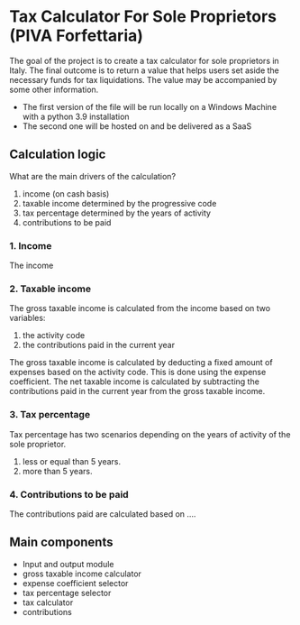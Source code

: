 # Tax Calculator For Sole Proprietors (PIVA Forfettaria)

The goal of the project is to create a tax calculator for sole proprietors in Italy. The final outcome is to return a value that helps users set aside the necessary funds for tax liquidations. The value may be accompanied by some other information.

* The first version of the file will be run locally on a Windows Machine with a python 3.9 installation
* The second one will be hosted on and be delivered as a SaaS

## Calculation logic

What are the main drivers of the calculation?

1. income (on cash basis)
2. taxable income determined by the progressive code
3. tax percentage determined by the years of activity
4. contributions to be paid

### 1. Income

The income


### 2. Taxable income

The gross taxable income is calculated from the income based on two variables:

1. the activity code
2. the contributions paid in the current year

The gross taxable income is calculated by deducting a fixed amount of expenses based on the activity code. This is done using the expense coefficient.
The net taxable income is calculated by subtracting the contributions paid in the current year from the gross taxable income.

### 3. Tax percentage

Tax percentage has two scenarios depending on the years of activity of the sole proprietor.

1. less or equal than 5 years.
2. more than 5 years.


### 4. Contributions to be paid

The contributions paid are calculated based on ....

## Main components

* Input and output module
* gross taxable income calculator
* expense coefficient selector
* tax percentage selector
* tax calculator
* contributions 